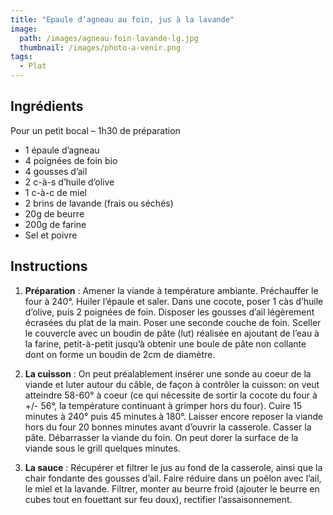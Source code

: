 ```yaml
---
title: "Epaule d’agneau au foin, jus à la lavande"
image: 
  path: /images/agneau-foin-lavande-lg.jpg
  thumbnail: /images/photo-a-venir.png
tags:
  - Plat
---
```


## Ingrédients

Pour un petit bocal – 1h30 de préparation

* 1 épaule d’agneau
* 4 poignées de foin bio
* 4 gousses d’ail
* 2 c-à-s d’huile d’olive
* 1 c-à-c de miel
* 2 brins de lavande (frais ou séchés)
* 20g de beurre
* 200g de farine
* Sel et poivre
	
## Instructions

1. **Préparation** : Amener la viande à température ambiante. Préchauffer le four à 240°. Huiler l’épaule et saler. Dans une cocote, poser 1 càs d’huile d’olive, puis 2 poignées de foin. Disposer les gousses d’ail légèrement écrasées du plat de la main. Poser une seconde couche de foin. Sceller le couvercle avec un boudin de pâte (lut) réalisée en ajoutant de l’eau à la farine, petit-à-petit jusqu’à obtenir une boule de pâte non collante dont on forme un boudin de 2cm de diamètre.

2. **La cuisson** : On peut préalablement insérer une sonde au coeur de la viande et luter autour du câble, de façon à contrôler la cuisson: on veut atteindre 58-60° à coeur (ce qui nécessite de sortir la cocote du four à +/- 56°, la température continuant à grimper hors du four). Cuire 15 minutes à 240° puis 45 minutes à 180°. Laisser encore reposer la viande hors du four 20 bonnes minutes avant d’ouvrir la casserole. Casser la pâte. Débarrasser la viande du foin. On peut dorer la surface de la viande sous le grill quelques minutes.

3. **La sauce** : Récupérer et filtrer le jus au fond de la casserole, ainsi que la chair fondante des gousses d’ail. Faire réduire dans un poêlon avec l’ail, le miel et la lavande. Filtrer, monter au beurre froid (ajouter le beurre en cubes tout en fouettant sur feu doux), rectifier l’assaisonnement.
